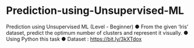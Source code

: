 # Prediction-using-Unsupervised-ML
Prediction using Unsupervised ML (Level - Beginner) ● From the given ‘Iris’ dataset, predict the optimum number of clusters and represent it visually. ● Using Python this task ● Dataset : https://bit.ly/3kXTdox
